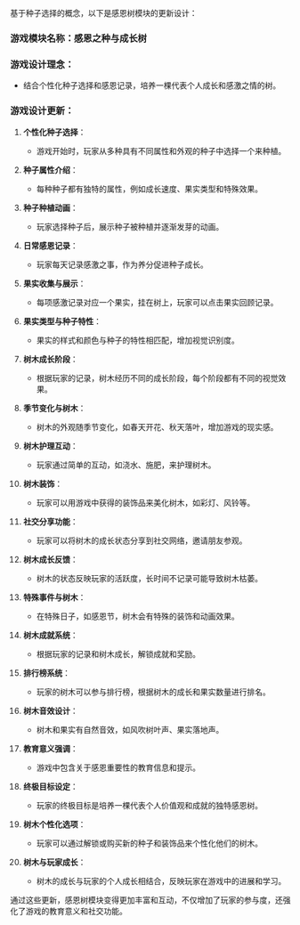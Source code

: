 基于种子选择的概念，以下是感恩树模块的更新设计：

### 游戏模块名称：感恩之种与成长树

### 游戏设计理念：
- 结合个性化种子选择和感恩记录，培养一棵代表个人成长和感激之情的树。

### 游戏设计更新：

1. **个性化种子选择**：
   - 游戏开始时，玩家从多种具有不同属性和外观的种子中选择一个来种植。

2. **种子属性介绍**：
   - 每种种子都有独特的属性，例如成长速度、果实类型和特殊效果。

3. **种子种植动画**：
   - 玩家选择种子后，展示种子被种植并逐渐发芽的动画。

4. **日常感恩记录**：
   - 玩家每天记录感激之事，作为养分促进种子成长。

5. **果实收集与展示**：
   - 每项感激记录对应一个果实，挂在树上，玩家可以点击果实回顾记录。

6. **果实类型与种子特性**：
   - 果实的样式和颜色与种子的特性相匹配，增加视觉识别度。

7. **树木成长阶段**：
   - 根据玩家的记录，树木经历不同的成长阶段，每个阶段都有不同的视觉效果。

8. **季节变化与树木**：
   - 树木的外观随季节变化，如春天开花、秋天落叶，增加游戏的现实感。

9. **树木护理互动**：
   - 玩家通过简单的互动，如浇水、施肥，来护理树木。

10. **树木装饰**：
    - 玩家可以用游戏中获得的装饰品来美化树木，如彩灯、风铃等。

11. **社交分享功能**：
    - 玩家可以将树木的成长状态分享到社交网络，邀请朋友参观。

12. **树木成长反馈**：
    - 树木的状态反映玩家的活跃度，长时间不记录可能导致树木枯萎。

13. **特殊事件与树木**：
    - 在特殊日子，如感恩节，树木会有特殊的装饰和动画效果。

14. **树木成就系统**：
    - 根据玩家的记录和树木成长，解锁成就和奖励。

15. **排行榜系统**：
    - 玩家的树木可以参与排行榜，根据树木的成长和果实数量进行排名。

16. **树木音效设计**：
    - 树木和果实有自然音效，如风吹树叶声、果实落地声。

17. **教育意义强调**：
    - 游戏中包含关于感恩重要性的教育信息和提示。

18. **终极目标设定**：
    - 玩家的终极目标是培养一棵代表个人价值观和成就的独特感恩树。

19. **树木个性化选项**：
    - 玩家可以通过解锁或购买新的种子和装饰品来个性化他们的树木。

20. **树木与玩家成长**：
    - 树木的成长与玩家的个人成长相结合，反映玩家在游戏中的进展和学习。

通过这些更新，感恩树模块变得更加丰富和互动，不仅增加了玩家的参与度，还强化了游戏的教育意义和社交功能。
